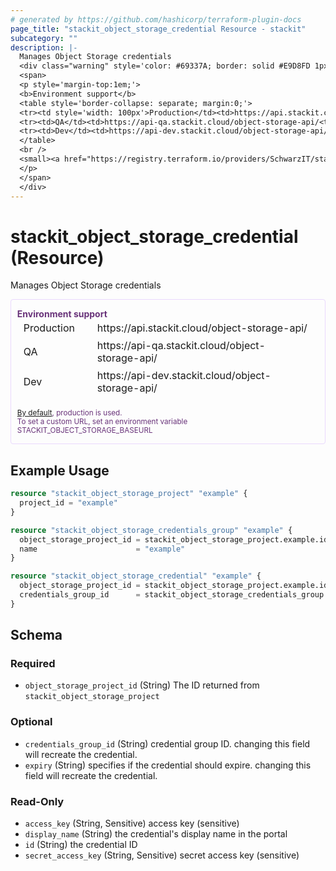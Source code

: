 ```yaml
---
# generated by https://github.com/hashicorp/terraform-plugin-docs
page_title: "stackit_object_storage_credential Resource - stackit"
subcategory: ""
description: |-
  Manages Object Storage credentials
  <div class="warning" style='color: #69337A; border: solid #E9D8FD 1px; border-radius: 4px; padding-left:0.7em;margin-top:5px;'>
  <span>
  <p style='margin-top:1em;'>
  <b>Environment support</b>
  <table style='border-collapse: separate; margin:0;'>
  <tr><td style='width: 100px'>Production</td><td>https://api.stackit.cloud/object-storage-api/<td></tr>
  <tr><td>QA</td><td>https://api-qa.stackit.cloud/object-storage-api/<td></tr>
  <tr><td>Dev</td><td>https://api-dev.stackit.cloud/object-storage-api/<td></tr>
  </table>
  <br />
  <small><a href="https://registry.terraform.io/providers/SchwarzIT/stackit/latest/docs#environment">By default</a>, production is used.<br />To set a custom URL, set an environment variable STACKIT_OBJECT_STORAGE_BASEURL</small>
  </p>
  </span>
  </div>
---
```


# stackit_object_storage_credential (Resource)

Manages Object Storage credentials


<div class="warning" style='color: #69337A; border: solid #E9D8FD 1px; border-radius: 4px; padding-left:0.7em;margin-top:5px;'>
<span>
<p style='margin-top:1em;'>
<b>Environment support</b>
<table style='border-collapse: separate; margin:0;'>
<tr><td style='width: 100px'>Production</td><td>https://api.stackit.cloud/object-storage-api/<td></tr>
<tr><td>QA</td><td>https://api-qa.stackit.cloud/object-storage-api/<td></tr>
<tr><td>Dev</td><td>https://api-dev.stackit.cloud/object-storage-api/<td></tr>
</table>
<br />
<small><a href="https://registry.terraform.io/providers/SchwarzIT/stackit/latest/docs#environment">By default</a>, production is used.<br />To set a custom URL, set an environment variable STACKIT_OBJECT_STORAGE_BASEURL</small>
</p>
</span>
</div>

## Example Usage

```terraform
resource "stackit_object_storage_project" "example" {
  project_id = "example"
}

resource "stackit_object_storage_credentials_group" "example" {
  object_storage_project_id = stackit_object_storage_project.example.id
  name                      = "example"
}

resource "stackit_object_storage_credential" "example" {
  object_storage_project_id = stackit_object_storage_project.example.id
  credentials_group_id      = stackit_object_storage_credentials_group.example.id
}
```

<!-- schema generated by tfplugindocs -->
## Schema

### Required

- `object_storage_project_id` (String) The ID returned from `stackit_object_storage_project`

### Optional

- `credentials_group_id` (String) credential group ID. changing this field will recreate the credential.
- `expiry` (String) specifies if the credential should expire. changing this field will recreate the credential.

### Read-Only

- `access_key` (String, Sensitive) access key (sensitive)
- `display_name` (String) the credential's display name in the portal
- `id` (String) the credential ID
- `secret_access_key` (String, Sensitive) secret access key (sensitive)


